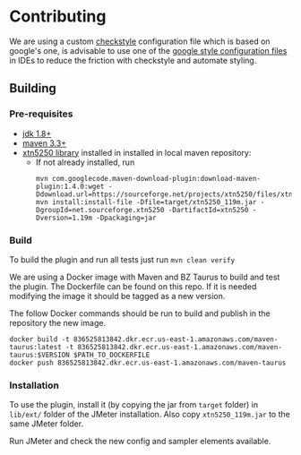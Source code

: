 # Contributing

We are using a custom [checkstyle](http://checkstyle.sourceforge.net/index.html) configuration file which is based on google's one, is advisable to use one of the [google style configuration files](https://github.com/google/styleguide) in IDEs to reduce the friction with checkstyle and automate styling.

## Building

### Pre-requisites

- [jdk 1.8+](http://www.oracle.com/technetwork/java/javase/downloads/index.html)
- [maven 3.3+](https://maven.apache.org/)
- [xtn5250 library](https://sourceforge.net/projects/xtn5250/) installed in installed in local maven repository:
  - If not already installed, run 
    ```
    mvn com.googlecode.maven-download-plugin:download-maven-plugin:1.4.0:wget -Ddownload.url=https://sourceforge.net/projects/xtn5250/files/xtn5250/1.19m/xtn5250_119m.jar
    mvn install:install-file -Dfile=target/xtn5250_119m.jar -DgroupId=net.sourceforge.xtn5250 -DartifactId=xtn5250 -Dversion=1.19m -Dpackaging=jar
    ```
### Build

To build the plugin and run all tests just run `mvn clean verify`

We are using a Docker image with Maven and BZ Taurus to build and test the plugin. The Dockerfile can be found on this repo.
If it is needed modifying the image it should be tagged as a new version.

The follow Docker commands should be run to build and publish in the repository the new image.
  ```
  docker build -t 836525813842.dkr.ecr.us-east-1.amazonaws.com/maven-taurus:latest -t 836525813842.dkr.ecr.us-east-1.amazonaws.com/maven-taurus:$VERSION $PATH_TO_DOCKERFILE
  docker push 836525813842.dkr.ecr.us-east-1.amazonaws.com/maven-taurus
  ```

### Installation

To use the plugin, install it (by copying the jar from `target` folder) in `lib/ext/` folder of the JMeter installation. Also copy `xtn5250_119m.jar` to the same JMeter folder.

Run JMeter and check the new config and sampler elements available.